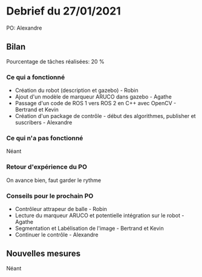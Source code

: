 # Debrief du 27/01/2021

PO: Alexandre

## Bilan

Pourcentage de tâches réalisées: 20 %

### Ce qui a fonctionné

* Création du robot (description et gazebo) - Robin
* Ajout d'un modèle de marqueur ARUCO dans gazebo - Agathe
* Passage d'un code de ROS 1 vers ROS 2 en C++ avec OpenCV - Bertrand et Kevin
* Création d'un package de contrôle - début des algorithmes, publisher et suscribers - Alexandre

### Ce qui n'a pas fonctionné
Néant

### Retour d'expérience du PO
On avance bien, faut garder le rythme

### Conseils pour le prochain PO
* Contrôleur attrapeur de balle - Robin
* Lecture du marqueur ARUCO et potentielle intégration sur le robot - Agathe
* Segmentation et Labélisation de l'image - Bertrand et Kevin
* Continuer le contrôle - Alexandre

## Nouvelles mesures
Néant
